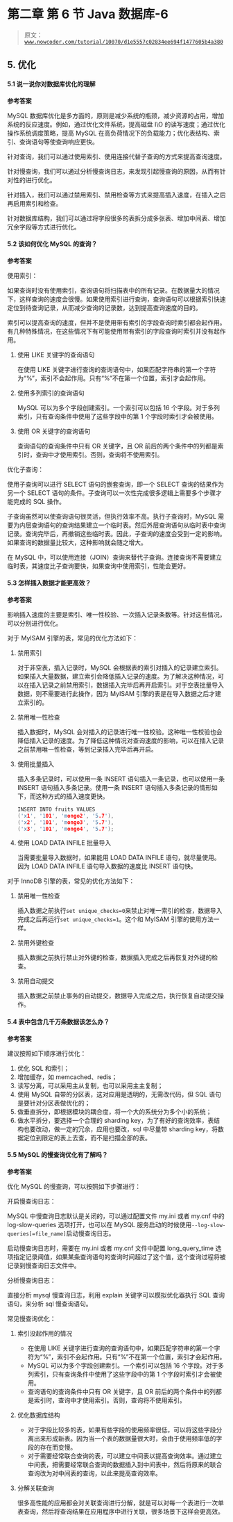 # 第二章 第 6 节 Java 数据库-6

> 原文：[`www.nowcoder.com/tutorial/10070/d1e5557c02834ee694f1477605b4a380`](https://www.nowcoder.com/tutorial/10070/d1e5557c02834ee694f1477605b4a380)

## 5\. 优化

#### 5.1 说一说你对数据库优化的理解

**参考答案**

MySQL 数据库优化是多方面的，原则是减少系统的瓶颈，减少资源的占用，增加系统的反应速度。例如，通过优化文件系统，提高磁盘 I\O 的读写速度；通过优化操作系统调度策略，提高 MySQL 在高负荷情况下的负载能力；优化表结构、索引、查询语句等使查询响应更快。

针对查询，我们可以通过使用索引、使用连接代替子查询的方式来提高查询速度。

针对慢查询，我们可以通过分析慢查询日志，来发现引起慢查询的原因，从而有针对性的进行优化。

针对插入，我们可以通过禁用索引、禁用检查等方式来提高插入速度，在插入之后再启用索引和检查。

针对数据库结构，我们可以通过将字段很多的表拆分成多张表、增加中间表、增加冗余字段等方式进行优化。

#### 5.2 该如何优化 MySQL 的查询？

**参考答案**

使用索引：

如果查询时没有使用索引，查询语句将扫描表中的所有记录。在数据量大的情况下，这样查询的速度会很慢。如果使用索引进行查询，查询语句可以根据索引快速定位到待查询记录，从而减少查询的记录数，达到提高查询速度的目的。

索引可以提高查询的速度，但并不是使用带有索引的字段查询时索引都会起作用。有几种特殊情况，在这些情况下有可能使用带有索引的字段查询时索引并没有起作用。

1.  使用 LIKE 关键字的查询语句

    在使用 LIKE 关键字进行查询的查询语句中，如果匹配字符串的第一个字符为“%”，索引不会起作用。只有“%”不在第一个位置，索引才会起作用。

2.  使用多列索引的查询语句

    MySQL 可以为多个字段创建索引。一个索引可以包括 16 个字段。对于多列索引，只有查询条件中使用了这些字段中的第 1 个字段时索引才会被使用。

3.  使用 OR 关键字的查询语句

    查询语句的查询条件中只有 OR 关键字，且 OR 前后的两个条件中的列都是索引时，查询中才使用索引。否则，查询将不使用索引。

优化子查询：

使用子查询可以进行 SELECT 语句的嵌套查询，即一个 SELECT 查询的结果作为另一个 SELECT 语句的条件。子查询可以一次性完成很多逻辑上需要多个步骤才能完成的 SQL 操作。

子查询虽然可以使查询语句很灵活，但执行效率不高。执行子查询时，MySQL 需要为内层查询语句的查询结果建立一个临时表。然后外层查询语句从临时表中查询记录。查询完毕后，再撤销这些临时表。因此，子查询的速度会受到一定的影响。如果查询的数据量比较大，这种影响就会随之增大。

在 MySQL 中，可以使用连接（JOIN）查询来替代子查询。连接查询不需要建立临时表，其速度比子查询要快，如果查询中使用索引，性能会更好。

#### 5.3 怎样插入数据才能更高效？

**参考答案**

影响插入速度的主要是索引、唯一性校验、一次插入记录条数等。针对这些情况，可以分别进行优化。

对于 MyISAM 引擎的表，常见的优化方法如下：

1.  禁用索引

    对于非空表，插入记录时，MySQL 会根据表的索引对插入的记录建立索引。如果插入大量数据，建立索引会降低插入记录的速度。为了解决这种情况，可以在插入记录之前禁用索引，数据插入完毕后再开启索引。对于空表批量导入数据，则不需要进行此操作，因为 MyISAM 引擎的表是在导入数据之后才建立索引的。

2.  禁用唯一性检查

    插入数据时，MySQL 会对插入的记录进行唯一性校验。这种唯一性校验也会降低插入记录的速度。为了降低这种情况对查询速度的影响，可以在插入记录之前禁用唯一性检查，等到记录插入完毕后再开启。

3.  使用批量插入

    插入多条记录时，可以使用一条 INSERT 语句插入一条记录，也可以使用一条 INSERT 语句插入多条记录。使用一条 INSERT 语句插入多条记录的情形如下，而这种方式的插入速度更快。

    ```cpp
    INSERT INTO fruits VALUES
    ('x1', '101', 'mongo2', '5.7'),
    ('x2', '101', 'mongo3', '5.7'),
    ('x3', '101', 'mongo4', '5.7');
    ```

4.  使用 LOAD DATA INFILE 批量导入

    当需要批量导入数据时，如果能用 LOAD DATA INFILE 语句，就尽量使用。因为 LOAD DATA INFILE 语句导入数据的速度比 INSERT 语句快。

对于 InnoDB 引擎的表，常见的优化方法如下：

1.  禁用唯一性检查

    插入数据之前执行`set unique_checks=0`来禁止对唯一索引的检查，数据导入完成之后再运行`set unique_checks=1`。这个和 MyISAM 引擎的使用方法一样。

2.  禁用外键检查

    插入数据之前执行禁止对外键的检查，数据插入完成之后再恢复对外键的检查。

3.  禁用自动提交

    插入数据之前禁止事务的自动提交，数据导入完成之后，执行恢复自动提交操作。

#### 5.4 表中包含几千万条数据该怎么办？

**参考答案**

建议按照如下顺序进行优化：

1.  优化 SQL 和索引；
2.  增加缓存，如 memcached、redis；
3.  读写分离，可以采用主从复制，也可以采用主主复制；
4.  使用 MySQL 自带的分区表，这对应用是透明的，无需改代码，但 SQL 语句是要针对分区表做优化的；
5.  做垂直拆分，即根据模块的耦合度，将一个大的系统分为多个小的系统；
6.  做水平拆分，要选择一个合理的 sharding key，为了有好的查询效率，表结构也要改动，做一定的冗余，应用也要改，sql 中尽量带 sharding key，将数据定位到限定的表上去查，而不是扫描全部的表。

#### 5.5 MySQL 的慢查询优化有了解吗？

**参考答案**

优化 MySQL 的慢查询，可以按照如下步骤进行：

开启慢查询日志：

MySQL 中慢查询日志默认是关闭的，可以通过配置文件 my.ini 或者 my.cnf 中的 log-slow-queries 选项打开，也可以在 MySQL 服务启动的时候使用`--log-slow-queries[=file_name]`启动慢查询日志。

启动慢查询日志时，需要在 my.ini 或者 my.cnf 文件中配置 long_query_time 选项指定记录阈值，如果某条查询语句的查询时间超过了这个值，这个查询过程将被记录到慢查询日志文件中。

分析慢查询日志：

直接分析 mysql 慢查询日志，利用 explain 关键字可以模拟优化器执行 SQL 查询语句，来分析 sql 慢查询语句。

常见慢查询优化：

1.  索引没起作用的情况

    *   在使用 LIKE 关键字进行查询的查询语句中，如果匹配字符串的第一个字符为“%”，索引不会起作用。只有“%”不在第一个位置，索引才会起作用。
    *   MySQL 可以为多个字段创建索引。一个索引可以包括 16 个字段。对于多列索引，只有查询条件中使用了这些字段中的第 1 个字段时索引才会被使用。
    *   查询语句的查询条件中只有 OR 关键字，且 OR 前后的两个条件中的列都是索引时，查询中才使用索引。否则，查询将不使用索引。
2.  优化数据库结构

    *   对于字段比较多的表，如果有些字段的使用频率很低，可以将这些字段分离出来形成新表。因为当一个表的数据量很大时，会由于使用频率低的字段的存在而变慢。
    *   对于需要经常联合查询的表，可以建立中间表以提高查询效率。通过建立中间表，把需要经常联合查询的数据插入到中间表中，然后将原来的联合查询改为对中间表的查询，以此来提高查询效率。
3.  分解关联查询

    很多高性能的应用都会对关联查询进行分解，就是可以对每一个表进行一次单表查询，然后将查询结果在应用程序中进行关联，很多场景下这样会更高效。